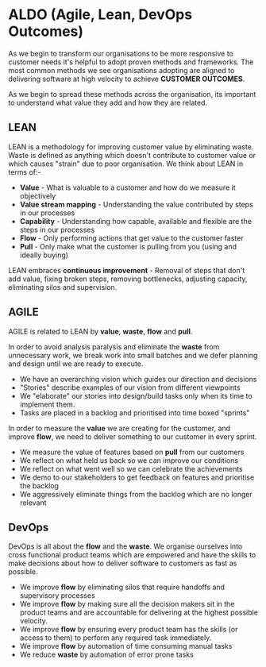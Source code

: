 # ALDO (Agile, Lean, DevOps Outcomes)

As we begin to transform our organisations to be more responsive to customer needs it's helpful to adopt proven methods and frameworks. The most common methods we see organisations adopting are aligned to delivering software at high velocity to achieve **CUSTOMER OUTCOMES**.

As we begin to spread these methods across the organisation, its important to understand what value they add and how they are related.

## LEAN

LEAN is a methodology for improving customer value by eliminating waste. Waste is defined as anything which doesn't contribute to customer value or which causes "strain" due to poor organisation. We think about LEAN in terms of:-

* **Value** - What is valuable to a customer and how do we measure it objectively
* **Value stream mapping** - Understanding the value contributed by steps in our processes
* **Capability** - Understanding how capable, available and flexible are the steps in our processes
* **Flow** - Only performing actions that get value to the customer faster
* **Pull** - Only make what the customer is pulling from you (using and ideally buying)


LEAN embraces **continuous improvement** - Removal of steps that don't add value, fixing broken steps, removing bottlenecks, adjusting capacity, eliminating silos and supervision.

## AGILE

AGILE is related to LEAN by **value**, **waste**, **flow** and **pull**.

In order to avoid analysis paralysis and eliminate the **waste** from unnecessary work, we break work into small batches and we defer planning and design until we are ready to execute.

* We have an overarching vision which guides our direction and decisions
* "Stories" describe examples of our vision from different viewpoints
* We "elaborate" our stories into design/build tasks only when its time to implement them.
* Tasks are placed in a backlog and prioritised into time boxed "sprints"

In order to measure the **value** we are creating for the customer, and improve **flow**, we need to deliver something to our customer in every sprint.

* We measure the value of features based on **pull** from our customers
* We reflect on what held us back so we can improve our conditions
* We reflect on what went well so we can celebrate the achievements
* We demo to our stakeholders to get feedback on features and prioritise the backlog
* We aggressively eliminate things from the backlog which are no longer relevant

## DevOps

DevOps is all about the **flow** and the **waste**. We organise ourselves into cross functional product teams which are empowered and have the skills to make decisions about how to deliver software to customers as fast as possible.

* We improve **flow** by eliminating silos that require handoffs and supervisory processes
* We improve **flow** by making sure all the decision makers sit in the product teams and are accountable for delivering at the highest possible velocity.
* We improve **flow** by ensuring every product team has the skills (or access to them) to perform any required task immediately.
* We improve **flow** by automation of time consuming manual tasks
* We reduce **waste** by automation of error prone tasks
